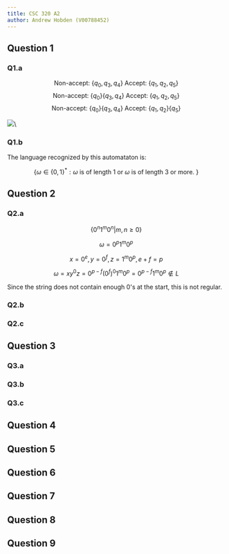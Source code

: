 ```yaml
---
title: CSC 320 A2
author: Andrew Hobden (V00788452)
---
```


## Question 1

### Q1.a

$$ \text{Non-accept: } \{ q_0, q_3, q_4 \} \text{ Accept: } \{ q_1, q_2, q_5 \} $$
$$ \text{Non-accept: } \{ q_0 \} \{ q_3, q_4 \} \text{ Accept: } \{ q_1, q_2, q_5 \} $$
$$ \text{Non-accept: } \{ q_0 \} \{ q_3, q_4 \} \text{ Accept: } \{ q_1, q_2 \} \{ q_5 \} $$

![](img/q1-min.png)\


### Q1.b

The language recognized by this automataton is:

$$ \{ \omega \in \{0,1\}^* : \omega \text{ is of length 1 or } \omega \text{ is of length 3 or more. } \} $$

## Question 2

### Q2.a

$$ \{ 0^n1^m0^n | m,n \geq 0 \} $$

$$ \omega = 0^p1^m0^p $$

$$ x=0^e, y=0^f, z=1^m0^p, e+f=p $$

$$ \omega = xy^0z = 0^{p-f} (0^f)^0 1^m 0^p = 0^{p-f} 1^m 0^p \notin L $$

Since the string does not contain enough $0$'s at the start, this is not regular.

### Q2.b

### Q2.c

## Question 3

### Q3.a

### Q3.b

### Q3.c

## Question 4


## Question 5

## Question 6

## Question 7

## Question 8

## Question 9
